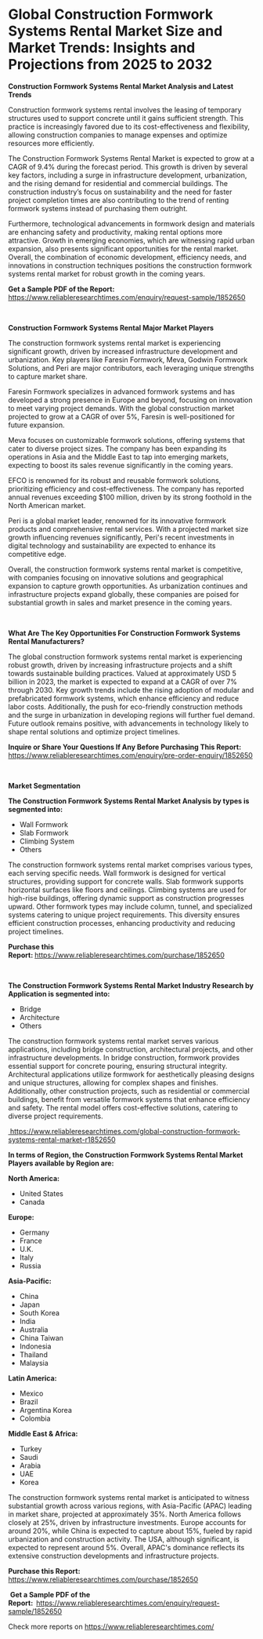 <p><h1>Global Construction Formwork Systems Rental Market Size and Market Trends: Insights and Projections from 2025 to 2032</h1></p><p><strong>Construction Formwork Systems Rental Market Analysis and Latest Trends</strong></p>
<p><p>Construction formwork systems rental involves the leasing of temporary structures used to support concrete until it gains sufficient strength. This practice is increasingly favored due to its cost-effectiveness and flexibility, allowing construction companies to manage expenses and optimize resources more efficiently.</p><p>The Construction Formwork Systems Rental Market is expected to grow at a CAGR of 9.4% during the forecast period. This growth is driven by several key factors, including a surge in infrastructure development, urbanization, and the rising demand for residential and commercial buildings. The construction industry’s focus on sustainability and the need for faster project completion times are also contributing to the trend of renting formwork systems instead of purchasing them outright.</p><p>Furthermore, technological advancements in formwork design and materials are enhancing safety and productivity, making rental options more attractive. Growth in emerging economies, which are witnessing rapid urban expansion, also presents significant opportunities for the rental market. Overall, the combination of economic development, efficiency needs, and innovations in construction techniques positions the construction formwork systems rental market for robust growth in the coming years.</p></p>
<p><strong>Get a Sample PDF of the Report:&nbsp;</strong> <a href="https://www.reliableresearchtimes.com/enquiry/request-sample/1852650?utm_campaign=3297&utm_medium=2&utm_source=Github&utm_content=ia&utm_term=11032025&utm_id=construction-formwork-systems-rental">https://www.reliableresearchtimes.com/enquiry/request-sample/1852650</a></p>
<p>&nbsp;</p>
<p><strong>Construction Formwork Systems Rental Major Market Players</strong></p>
<p><p>The construction formwork systems rental market is experiencing significant growth, driven by increased infrastructure development and urbanization. Key players like Faresin Formwork, Meva, Godwin Formwork Solutions, and Peri are major contributors, each leveraging unique strengths to capture market share.</p><p>Faresin Formwork specializes in advanced formwork systems and has developed a strong presence in Europe and beyond, focusing on innovation to meet varying project demands. With the global construction market projected to grow at a CAGR of over 5%, Faresin is well-positioned for future expansion.</p><p>Meva focuses on customizable formwork solutions, offering systems that cater to diverse project sizes. The company has been expanding its operations in Asia and the Middle East to tap into emerging markets, expecting to boost its sales revenue significantly in the coming years.</p><p>EFCO is renowned for its robust and reusable formwork solutions, prioritizing efficiency and cost-effectiveness. The company has reported annual revenues exceeding $100 million, driven by its strong foothold in the North American market.</p><p>Peri is a global market leader, renowned for its innovative formwork products and comprehensive rental services. With a projected market size growth influencing revenues significantly, Peri's recent investments in digital technology and sustainability are expected to enhance its competitive edge.</p><p>Overall, the construction formwork systems rental market is competitive, with companies focusing on innovative solutions and geographical expansion to capture growth opportunities. As urbanization continues and infrastructure projects expand globally, these companies are poised for substantial growth in sales and market presence in the coming years.</p></p>
<p>&nbsp;</p>
<p><strong>What Are The Key Opportunities For Construction Formwork Systems Rental Manufacturers?</strong></p>
<p><p>The global construction formwork systems rental market is experiencing robust growth, driven by increasing infrastructure projects and a shift towards sustainable building practices. Valued at approximately USD 5 billion in 2023, the market is expected to expand at a CAGR of over 7% through 2030. Key growth trends include the rising adoption of modular and prefabricated formwork systems, which enhance efficiency and reduce labor costs. Additionally, the push for eco-friendly construction methods and the surge in urbanization in developing regions will further fuel demand. Future outlook remains positive, with advancements in technology likely to shape rental solutions and optimize project timelines.</p></p>
<p><strong>Inquire or Share Your Questions If Any Before Purchasing This Report:</strong> <a href="https://www.reliableresearchtimes.com/enquiry/pre-order-enquiry/1852650?utm_campaign=3297&utm_medium=2&utm_source=Github&utm_content=ia&utm_term=11032025&utm_id=construction-formwork-systems-rental">https://www.reliableresearchtimes.com/enquiry/pre-order-enquiry/1852650</a></p>
<p>&nbsp;</p>
<p><strong>Market Segmentation</strong></p>
<p><strong>The Construction Formwork Systems Rental Market Analysis by types is segmented into:</strong></p>
<p><ul><li>Wall Formwork</li><li>Slab Formwork</li><li>Climbing System</li><li>Others</li></ul></p>
<p><p>The construction formwork systems rental market comprises various types, each serving specific needs. Wall formwork is designed for vertical structures, providing support for concrete walls. Slab formwork supports horizontal surfaces like floors and ceilings. Climbing systems are used for high-rise buildings, offering dynamic support as construction progresses upward. Other formwork types may include column, tunnel, and specialized systems catering to unique project requirements. This diversity ensures efficient construction processes, enhancing productivity and reducing project timelines.</p></p>
<p><strong>Purchase this Report:&nbsp;</strong><a href="https://www.reliableresearchtimes.com/purchase/1852650?utm_campaign=3297&utm_medium=2&utm_source=Github&utm_content=ia&utm_term=11032025&utm_id=construction-formwork-systems-rental">https://www.reliableresearchtimes.com/purchase/1852650</a></p>
<p>&nbsp;</p>
<p><strong>The Construction Formwork Systems Rental Market Industry Research by Application is segmented into:</strong></p>
<p><ul><li>Bridge</li><li>Architecture</li><li>Others</li></ul></p>
<p><p>The construction formwork systems rental market serves various applications, including bridge construction, architectural projects, and other infrastructure developments. In bridge construction, formwork provides essential support for concrete pouring, ensuring structural integrity. Architectural applications utilize formwork for aesthetically pleasing designs and unique structures, allowing for complex shapes and finishes. Additionally, other construction projects, such as residential or commercial buildings, benefit from versatile formwork systems that enhance efficiency and safety. The rental model offers cost-effective solutions, catering to diverse project requirements.</p></p>
<p><a href="https://www.reliableresearchtimes.com/global-construction-formwork-systems-rental-market-r1852650?utm_campaign=3297&utm_medium=2&utm_source=Github&utm_content=ia&utm_term=11032025&utm_id=construction-formwork-systems-rental">&nbsp;https://www.reliableresearchtimes.com/global-construction-formwork-systems-rental-market-r1852650</a></p>
<p><strong>In terms of Region, the Construction Formwork Systems Rental Market Players available by Region are:</strong></p>
<p>
    <p> <strong> North America: </strong>
        <ul>
            <li>United States</li>
            <li>Canada</li>
        </ul>
        </p> 
    <p> <strong> Europe: </strong>
        <ul>
            <li>Germany</li>
            <li>France</li>
            <li>U.K.</li>
            <li>Italy</li>
            <li>Russia</li>
        </ul>
        </p> 
    <p> <strong> Asia-Pacific: </strong>
        <ul>
            <li>China</li>
            <li>Japan</li>
            <li>South Korea</li>
            <li>India</li>
            <li>Australia</li>
            <li>China Taiwan</li>
            <li>Indonesia</li>
            <li>Thailand</li>
            <li>Malaysia</li>
        </ul>
        </p> 
    <p> <strong> Latin America: </strong>
        <ul>
            <li>Mexico</li>
            <li>Brazil</li>
            <li>Argentina Korea</li>
            <li>Colombia</li>
        </ul>
        </p> 
    <p> <strong> Middle East & Africa: </strong>
        <ul>
            <li>Turkey</li>
            <li>Saudi</li>
            <li>Arabia</li>
            <li>UAE</li>
            <li>Korea</li>
        </ul>
    </p>
    </p>
<p><p>The construction formwork systems rental market is anticipated to witness substantial growth across various regions, with Asia-Pacific (APAC) leading in market share, projected at approximately 35%. North America follows closely at 25%, driven by infrastructure investments. Europe accounts for around 20%, while China is expected to capture about 15%, fueled by rapid urbanization and construction activity. The USA, although significant, is expected to represent around 5%. Overall, APAC's dominance reflects its extensive construction developments and infrastructure projects.</p></p>
<p><strong>Purchase this Report: </strong><a href="https://www.reliableresearchtimes.com/purchase/1852650?utm_campaign=3297&utm_medium=2&utm_source=Github&utm_content=ia&utm_term=11032025&utm_id=construction-formwork-systems-rental">https://www.reliableresearchtimes.com/purchase/1852650</a></p>
<p>&nbsp;<strong>Get a Sample PDF of the Report:&nbsp;&nbsp;</strong><a href="https://www.reliableresearchtimes.com/enquiry/request-sample/1852650?utm_campaign=3297&utm_medium=2&utm_source=Github&utm_content=ia&utm_term=11032025&utm_id=construction-formwork-systems-rental">https://www.reliableresearchtimes.com/enquiry/request-sample/1852650</a></p>
<p><strong></strong></p>
<p>Check more reports on <a href="https://www.reliableresearchtimes.com/?utm_campaign=3297&utm_medium=2&utm_source=Github&utm_content=ia&utm_term=11032025&utm_id=construction-formwork-systems-rental">https://www.reliableresearchtimes.com/</a></p>